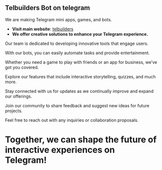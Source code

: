## Telbuilders Bot on telegram


We are making Telegram mini apps, games, and bots.

- **Visit main website**: [telbuilders](https://telbuilders.com)
- **We offer creative solutions to enhance your Telegram experience.**

Our team is dedicated to developing innovative tools that engage users.

With our bots, you can easily automate tasks and provide entertainment.

Whether you need a game to play with friends or an app for business, we’ve got you covered.

Explore our features that include interactive storytelling, quizzes, and much more.

Stay connected with us for updates as we continually improve and expand our offerings.

Join our community to share feedback and suggest new ideas for future projects.

Feel free to reach out with any inquiries or collaboration proposals.

# Together, we can shape the future of interactive experiences on Telegram!

